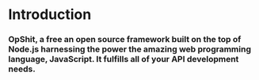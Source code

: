 # Introduction

### OpShit, a free an open source framework built on the top of Node.js harnessing the power the amazing web programming language, JavaScript. It fulfills all of your API development needs.

